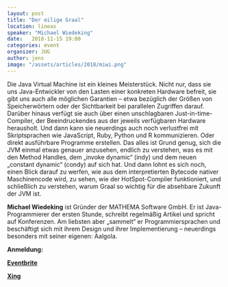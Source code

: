 ```yaml
---
layout: post
title: "Der eilige Graal"
location: lineas
speaker: "Michael Wiedeking"
date:   2018-11-15 19:00
categories: event
organizer: JUG
author: jens
image: "/assets/articles/2018/miwi.png"
---
```

Die Java Virtual Machine ist ein kleines Meisterstück. 
Nicht nur, dass sie uns Java-Entwickler von den Lasten einer konkreten Hardware befreit, sie gibt uns auch alle möglichen Garantien – etwa bezüglich der Größen von Speicherwörtern oder der Sichtbarkeit bei parallelen Zugriffen darauf. 
Darüber hinaus verfügt sie auch über einen unschlagbaren Just-in-time-Compiler, der Beeindruckendes aus der jeweils verfügbaren Hardware herausholt. 
Und dann kann sie neuerdings auch noch verlustfrei mit Skriptsprachen wie JavaScript, Ruby, Python und R kommunizieren. 
Oder direkt ausführbare Programme erstellen. Das alles ist Grund genug, sich die JVM einmal etwas genauer anzusehen, endlich zu verstehen, was es mit den Method Handles, dem „invoke dynamic“ (indy) und dem neuen „constant dynamic“ (condy) auf sich hat. 
Und dann lohnt es sich noch, einen Blick darauf zu werfen, wie aus dem interpretierten Bytecode nativer Maschinencode wird, zu sehen, wie der HotSpot-Compiler funktioniert, und schließlich zu verstehen, warum Graal so wichtig für die absehbare Zukunft der JVM ist.

**Michael Wiedeking** ist Gründer der MATHEMA Software GmbH. 
Er ist Java-Programmierer der ersten Stunde, schreibt regelmäßig Artikel und spricht auf Konferenzen. 
Am liebsten aber „sammelt“ er Programmiersprachen und beschäftigt sich mit ihrem Design und ihrer Implementierung – neuerdings besonders mit seiner eigenen: Aalgola.

**Anmeldung:**

[**Eventbrite**](https://www.eventbrite.de/e/der-eilige-graal-tickets-51213840977)

[**Xing**](https://www.xing.com/events/eilige-graal-1997094)

